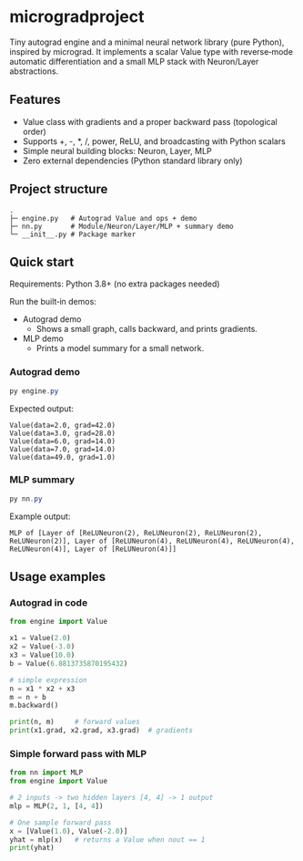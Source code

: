 # microgradproject

Tiny autograd engine and a minimal neural network library (pure Python), inspired by micrograd. It implements a scalar Value type with reverse‑mode automatic differentiation and a small MLP stack with Neuron/Layer abstractions.

## Features
- Value class with gradients and a proper backward pass (topological order)
- Supports +, -, *, /, power, ReLU, and broadcasting with Python scalars
- Simple neural building blocks: Neuron, Layer, MLP
- Zero external dependencies (Python standard library only)

## Project structure
```
.
├─ engine.py   # Autograd Value and ops + demo
├─ nn.py       # Module/Neuron/Layer/MLP + summary demo
└─ __init__.py # Package marker
```

## Quick start
Requirements: Python 3.8+ (no extra packages needed)

Run the built‑in demos:
- Autograd demo
  - Shows a small graph, calls backward, and prints gradients.
- MLP demo
  - Prints a model summary for a small network.

### Autograd demo
```powershell
py engine.py
```
Expected output:
```
Value(data=2.0, grad=42.0)
Value(data=3.0, grad=28.0)
Value(data=6.0, grad=14.0)
Value(data=7.0, grad=14.0)
Value(data=49.0, grad=1.0)
```

### MLP summary
```powershell
py nn.py
```
Example output:
```
MLP of [Layer of [ReLUNeuron(2), ReLUNeuron(2), ReLUNeuron(2), ReLUNeuron(2)], Layer of [ReLUNeuron(4), ReLUNeuron(4), ReLUNeuron(4), ReLUNeuron(4)], Layer of [ReLUNeuron(4)]]
```

## Usage examples
### Autograd in code
```python
from engine import Value

x1 = Value(2.0)
x2 = Value(-3.0)
x3 = Value(10.0)
b = Value(6.8813735870195432)

# simple expression
n = x1 * x2 + x3
m = n + b
m.backward()

print(n, m)     # forward values
print(x1.grad, x2.grad, x3.grad)  # gradients
```

### Simple forward pass with MLP
```python
from nn import MLP
from engine import Value

# 2 inputs -> two hidden layers [4, 4] -> 1 output
mlp = MLP(2, 1, [4, 4])

# One sample forward pass
x = [Value(1.0), Value(-2.0)]
yhat = mlp(x)   # returns a Value when nout == 1
print(yhat)
```


